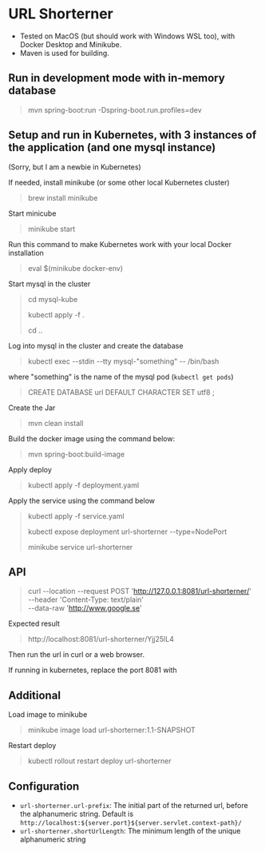 # URL Shorterner

* Tested on MacOS (but should work with Windows WSL too), with Docker Desktop and Minikube.
* Maven is used for building.

## Run in development mode with in-memory database
> mvn spring-boot:run -Dspring-boot.run.profiles=dev

## Setup and run in Kubernetes, with 3 instances of the application (and one mysql instance)

(Sorry, but I am a newbie in Kubernetes)

If needed, install minikube (or some other local Kubernetes cluster)
> brew install minikube

Start minicube
> minikube start

Run this command to make Kubernetes work with your local Docker installation
> eval $(minikube docker-env)

Start mysql in the cluster
> cd mysql-kube
>
> kubectl apply -f .
> 
> cd ..

Log into mysql in the cluster and create the database
>  kubectl exec --stdin --tty mysql-"something" -- /bin/bash


where "something" is the name of the mysql pod (`kubectl get pods`)

> CREATE DATABASE url DEFAULT CHARACTER SET utf8 ;

Create the Jar
> mvn clean install

Build the docker image using the command below:
> mvn spring-boot:build-image

Apply deploy
> kubectl apply -f deployment.yaml

Apply the service using the command below
> kubectl apply -f service.yaml
>
> kubectl expose deployment url-shorterner --type=NodePort
> 
> minikube service url-shorterner

## API

> curl --location --request POST 'http://127.0.0.1:8081/url-shorterner/' \
--header 'Content-Type: text/plain' \
--data-raw 'http://www.google.se'

Expected result
> http://localhost:8081/url-shorterner/Yjj25lL4
 
Then run the url in curl or a web browser.

If running in kubernetes, replace the port 8081 with 

## Additional

Load image to minikube
> minikube image load url-shorterner:1.1-SNAPSHOT

Restart deploy
> kubectl rollout restart deploy url-shorterner


## Configuration
* `url-shorterner.url-prefix`: The initial part of the returned url, before 
the alphanumeric string. Default is `http://localhost:${server.port}${server.servlet.context-path}/`
* `url-shorterner.shortUrlLength`: The minimum length of the unique alphanumeric string